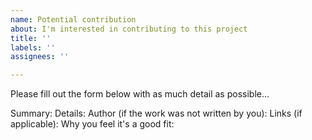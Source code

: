 ```yaml
---
name: Potential contribution
about: I'm interested in contributing to this project
title: ''
labels: ''
assignees: ''

---
```


Please fill out the form below with as much detail as possible...

Summary:
Details:
Author (if the work was not written by you):
Links (if applicable):
Why you feel it's a good fit:
